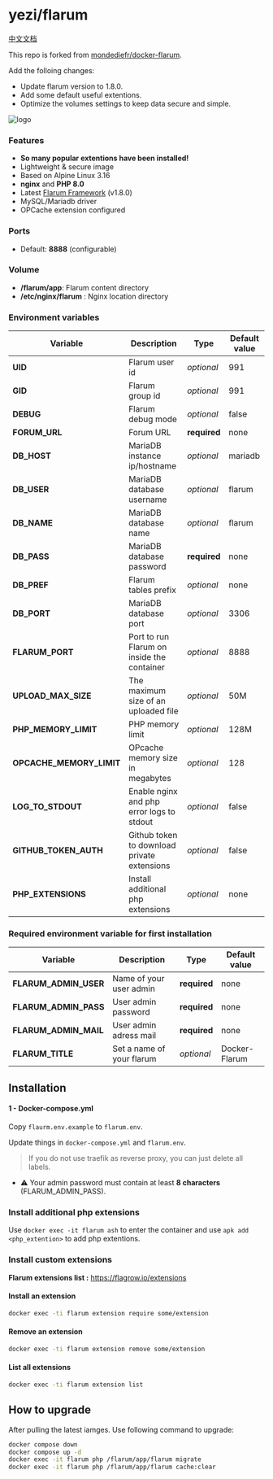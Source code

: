 # yezi/flarum

[中文文档](./docs/zh-cn.md)

This repo is forked from [mondediefr/docker-flarum](https://github.com/mondediefr/docker-flarum).

Add the folloing changes:

- Update flarum version to 1.8.0.
- Add some default useful extentions.
- Optimize the volumes settings to keep data secure and simple.


![logo](https://i.imgur.com/Bjrtbsc.png)

### Features

- **So many popular extentions have been installed!**
- Lightweight & secure image
- Based on Alpine Linux 3.16
- **nginx** and **PHP 8.0**
- Latest [Flarum Framework](https://github.com/flarum/framework) (v1.8.0)
- MySQL/Mariadb driver
- OPCache extension configured

### Ports

- Default: **8888** (configurable)

### Volume

- **/flarum/app**: Flarum content directory
- **/etc/nginx/flarum** : Nginx location directory

### Environment variables

| Variable                 | Description                                 | Type         | Default value |
| ------------------------ | ------------------------------------------- | ------------ | ------------- |
| **UID**                  | Flarum user id                              | *optional*   | 991           |
| **GID**                  | Flarum group id                             | *optional*   | 991           |
| **DEBUG**                | Flarum debug mode                           | *optional*   | false         |
| **FORUM_URL**            | Forum URL                                   | **required** | none          |
| **DB_HOST**              | MariaDB instance ip/hostname                | *optional*   | mariadb       |
| **DB_USER**              | MariaDB database username                   | *optional*   | flarum        |
| **DB_NAME**              | MariaDB database name                       | *optional*   | flarum        |
| **DB_PASS**              | MariaDB database password                   | **required** | none          |
| **DB_PREF**              | Flarum tables prefix                        | *optional*   | none          |
| **DB_PORT**              | MariaDB database port                       | *optional*   | 3306          |
| **FLARUM_PORT**          | Port to run Flarum on inside the container  | *optional*   | 8888          |
| **UPLOAD_MAX_SIZE**      | The maximum size of an uploaded file        | *optional*   | 50M           |
| **PHP_MEMORY_LIMIT**     | PHP memory limit                            | *optional*   | 128M          |
| **OPCACHE_MEMORY_LIMIT** | OPcache memory size in megabytes            | *optional*   | 128           |
| **LOG_TO_STDOUT**        | Enable nginx and php error logs to stdout   | *optional*   | false         |
| **GITHUB_TOKEN_AUTH**    | Github token to download private extensions | *optional*   | false         |
| **PHP_EXTENSIONS**       | Install additional php extensions           | *optional*   | none          |

### Required environment variable for first installation

| Variable              | Description               | Type         | Default value |
| --------------------- | ------------------------- | ------------ | ------------- |
| **FLARUM_ADMIN_USER** | Name of your user admin   | **required** | none          |
| **FLARUM_ADMIN_PASS** | User admin password       | **required** | none          |
| **FLARUM_ADMIN_MAIL** | User admin adress mail    | **required** | none          |
| **FLARUM_TITLE**      | Set a name of your flarum | *optional*   | Docker-Flarum |

## Installation

#### 1 - Docker-compose.yml

Copy `flaurm.env.example` to `flarum.env`.

Update things in `docker-compose.yml` and `flarum.env`.

> If you do not use traefik as reverse proxy, you can just delete all labels.

* :warning: Your admin password must contain at least **8 characters** (FLARUM_ADMIN_PASS).

### Install additional php extensions

Use `docker exec -it flarum ash` to enter the container and use `apk add <php_extention>` to add php extentions.

### Install custom extensions

**Flarum extensions list :** https://flagrow.io/extensions

#### Install an extension

```sh
docker exec -ti flarum extension require some/extension
```

#### Remove an extension

```sh
docker exec -ti flarum extension remove some/extension
```

#### List all extensions

```sh
docker exec -ti flarum extension list
```

## How to upgrade

After pulling the latest iamges. Use following command to upgrade:

```bash
docker compose down
docker compose up -d
docker exec -it flarum php /flarum/app/flarum migrate
docker exec -it flarum php /flarum/app/flarum cache:clear
```
